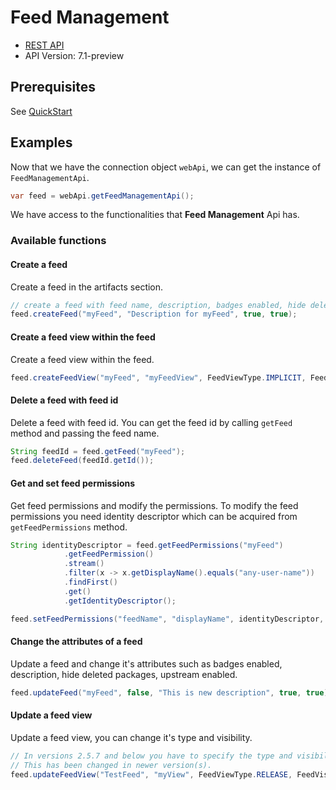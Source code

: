 # Feed Management

- [REST API](https://docs.microsoft.com/en-us/rest/api/azure/devops/artifacts/feed-management?view=azure-devops-rest-6.1)
- API Version: 7.1-preview

## Prerequisites

See [QuickStart](quickstart.md)

## Examples

Now that we have the connection object `webApi`, we can get the instance of `FeedManagementApi`.

```java
var feed = webApi.getFeedManagementApi();
```

We have access to the functionalities that **Feed Management** Api has.

### Available functions

#### Create a feed

Create a feed in the artifacts section.

```java
// create a feed with feed name, description, badges enabled, hide deleted packages version
feed.createFeed("myFeed", "Description for myFeed", true, true);
```

#### Create a feed view within the feed

Create a feed view within the feed.

```java
feed.createFeedView("myFeed", "myFeedView", FeedViewType.IMPLICIT, FeedVisibility.ORGANIZATION);
```

#### Delete a feed with feed id

Delete a feed with feed id. You can get the feed id by calling `getFeed` method and passing the feed name.

```java
String feedId = feed.getFeed("myFeed");
feed.deleteFeed(feedId.getId());
```

#### Get and set feed permissions

Get feed permissions and modify the permissions. To modify the feed permissions you need identity descriptor which can be acquired from
`getFeedPermissions` method.

```java
String identityDescriptor = feed.getFeedPermissions("myFeed")
            .getFeedPermission()
            .stream()
            .filter(x -> x.getDisplayName().equals("any-user-name"))
            .findFirst()
            .get()
            .getIdentityDescriptor();

feed.setFeedPermissions("feedName", "displayName", identityDescriptor, false, "reader");
```

#### Change the attributes of a feed

Update a feed and change it's attributes such as badges enabled, description,  hide deleted packages, upstream enabled.

```java
feed.updateFeed("myFeed", false, "This is new description", true, true);
```

#### Update a feed view

Update a feed view, you can change it's type and visibility.

```java
// In versions 2.5.7 and below you have to specify the type and visibility as string.
// This has been changed in newer version(s).
feed.updateFeedView("TestFeed", "myView", FeedViewType.RELEASE, FeedVisibility.ORGANIZATION);
```